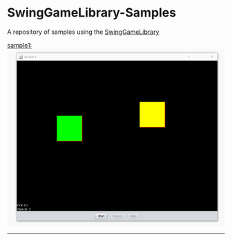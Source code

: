 # SwingGameLibrary-Samples
A repository of samples using the [SwingGameLibrary](https://github.com/davidkroukamp/swinggamelibrary)

[sample1:](https://github.com/davidkroukamp/SwingGameLibrary-Samples/tree/main/sample1)
![sample1 example](https://github.com/davidkroukamp/SwingGameLibrary-Samples/blob/main/sample1.gif)

***
